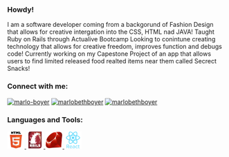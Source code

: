 ### Howdy! 

I am a software developer coming from a backgorund of Fashion Design that allows for creative intergation into the CSS, HTML nad JAVA! Taught Ruby on Rails through Actualive Bootcamp
Looking to conintune creating technology that allows for creative freedom, improves function and debugs code! Currently working on my Capestone Project of an app that allows users to find limited released food realted items near them called Secrect Snacks! 

<h3 align="left">Connect with me:</h3>
<p align="left">
<a href="https://linkedin.com/in/marlo-boyer" target="blank"><img align="center" src="https://raw.githubusercontent.com/rahuldkjain/github-profile-readme-generator/master/src/images/icons/Social/linked-in-alt.svg" alt="marlo-boyer" height="30" width="40" /></a>
<a href="https://fb.com/marlobethboyer" target="blank"><img align="center" src="https://raw.githubusercontent.com/rahuldkjain/github-profile-readme-generator/master/src/images/icons/Social/facebook.svg" alt="marlobethboyer" height="30" width="40" /></a>
<a href="https://instagram.com/marlobethboyer" target="blank"><img align="center" src="https://raw.githubusercontent.com/rahuldkjain/github-profile-readme-generator/master/src/images/icons/Social/instagram.svg" alt="marlobethboyer" height="30" width="40" /></a>
</p>

<h3 align="left">Languages and Tools:</h3>
<p align="left"> <a href="https://www.w3.org/html/" target="_blank" rel="noreferrer"> <img src="https://raw.githubusercontent.com/devicons/devicon/master/icons/html5/html5-original-wordmark.svg" alt="html5" width="40" height="40"/> </a> <a href="https://rubyonrails.org" target="_blank" rel="noreferrer"> <img src="https://raw.githubusercontent.com/devicons/devicon/master/icons/rails/rails-original-wordmark.svg" alt="rails" width="40" height="40"/> </a> <a href="https://www.ruby-lang.org/en/" target="_blank" rel="noreferrer"> <img src="https://raw.githubusercontent.com/devicons/devicon/master/icons/ruby/ruby-original.svg" alt="ruby" width="40" height="40"/> </a> <a href="https://vuejs.org/" target="_blank" rel="noreferrer"> <img src="https://raw.githubusercontent.com/devicons/devicon/master/icons/react/react-original-wordmark.svg" alt="vuejs" width="40" height="40"/> </a> </p>


